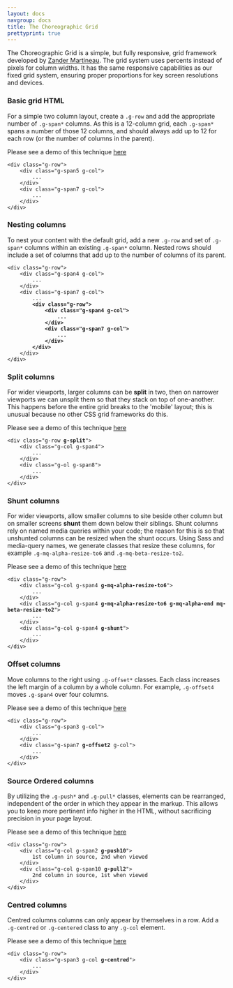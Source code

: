 ```yaml
---
layout: docs
navgroup: docs
title: The Choreographic Grid
prettyprint: true
---
```


The Choreographic Grid is a simple, but fully responsive, grid framework developed by <a href="http://github.com/mrmartineau/">Zander Martineau</a>. The grid system uses percents instead of pixels for column widths. It has the same responsive capabilities as our fixed grid system, ensuring proper proportions for key screen resolutions and devices.

### Basic grid HTML
For a simple two column layout, create a `.g-row` and add the appropriate number of `.g-span*` columns. As this is a 12-column grid, each `.g-span*` spans a number of those 12 columns, and should always add up to 12 for each row (or the number of columns in the parent).

Please see a demo of this technique [here](../demos/grids.html#standard)

<pre class="prettyprint lang-html linenums"><code>&lt;div class="g-row">
	&lt;div class="g-span5 g-col">
		...
	&lt;/div>
	&lt;div class="g-span7 g-col">
		...
	&lt;/div>
&lt;/div></code></pre>

### Nesting columns
To nest your content with the default grid, add a new `.g-row` and set of `.g-span*` columns within an existing `.g-span*` column. Nested rows should include a set of columns that add up to the number of columns of its parent.

<pre class="prettyprint lang-html linenums"><code>&lt;div class="g-row">
	&lt;div class="g-span4 g-col">
		...
	&lt;/div>
	&lt;div class="g-span7 g-col">
		...
		<b>&lt;div class="g-row">
			&lt;div class="g-span4 g-col">
				...
			&lt;/div>
			&lt;div class="g-span7 g-col">
				...
			&lt;/div>
		&lt;/div></b>
	&lt;/div>
&lt;/div></code></pre>

### Split columns
For wider viewports, larger columns can be **split** in two, then on narrower viewports we can unsplit them so that they stack on top of one-another. This happens before the entire grid breaks to the 'mobile' layout; this is unusual because no other CSS grid frameworks do this.

Please see a demo of this technique [here](../demos/grids.html#split)

<pre class="prettyprint lang-html linenums"><code>&lt;div class="g-row <b>g-split</b>">
	&lt;div class="g-col g-span4">
		...
	&lt;/div>
	&lt;div class="g-ol g-span8">
		...
	&lt;/div>
&lt;/div></code></pre>

### Shunt columns
For wider viewports, allow smaller columns to site beside other column but on smaller screens **shunt** them down below their siblings. Shunt columns rely on named media queries within your code; the reason for this is so that unshunted columns can be resized when the shunt occurs. Using Sass and media-query names, we generate classes that resize these columns, for example `.g-mq-alpha-resize-to6` and `.g-mq-beta-resize-to2`.

Please see a demo of this technique [here](../demos/grids.html#shunt)

<pre class="prettyprint lang-html linenums"><code>&lt;div class="g-row">
	&lt;div class="g-col g-span4 <b>g-mq-alpha-resize-to6</b>">
		...
	&lt;/div>
	&lt;div class="g-col g-span4 <b>g-mq-alpha-resize-to6 g-mq-alpha-end mq-beta-resize-to2</b>">
		...
	&lt;/div>
	&lt;div class="g-col g-span4 <b>g-shunt</b>">
		...
	&lt;/div>
&lt;/div></code></pre>


### Offset columns
Move columns to the right using `.g-offset*` classes. Each class increases the left margin of a column by a whole column. For example, `.g-offset4` moves `.g-span4` over four columns.

Please see a demo of this technique [here](../demos/grids.html#offset)

<pre class="prettyprint lang-html linenums"><code>&lt;div class="g-row">
	&lt;div class="g-span3 g-col">
		...
	&lt;/div>
	&lt;div class="g-span7 <b>g-offset2</b> g-col">
		...
	&lt;/div>
&lt;/div></code></pre>


### Source Ordered columns
By utilizing the `.g-push*` and `.g-pull*` classes, elements can be rearranged, independent of the order in which they appear in the markup. This allows you to keep more pertinent info higher in the HTML, without sacrificing precision in your page layout.

Please see a demo of this technique [here](../demos/grids.html#source-ordering)

<pre class="prettyprint lang-html linenums"><code>&lt;div class="g-row">
	&lt;div class="g-col g-span2 <b>g-push10</b>">
		1st column in source, 2nd when viewed
	&lt;/div>
	&lt;div class="g-col g-span10 <b>g-pull2</b>">
		2nd column in source, 1st when viewed
	&lt;/div>
&lt;/div></code></pre>


### Centred columns
Centred columns columns can only appear by themselves in a row. Add a `.g-centred` or `.g-centered` class to any `.g-col` element.

Please see a demo of this technique [here](../demos/grids.html#centred)

<pre class="prettyprint lang-html linenums"><code>&lt;div class="g-row">
	&lt;div class="g-span3 g-col <b>g-centred</b>">
		...
	&lt;/div>
&lt;/div></code></pre>
